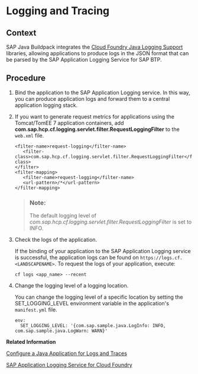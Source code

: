 <!-- loio7eb922a1668a435d8bd681263e0be12e -->

# Logging and Tracing



<a name="loio7eb922a1668a435d8bd681263e0be12e__context_nwf_1vd_p2b"/>

## Context

SAP Java Buildpack integrates the [Cloud Foundry Java Logging Support](https://github.com/SAP/cf-java-logging-support) libraries, allowing applications to produce logs in the JSON format that can be parsed by the SAP Application Logging Service for SAP BTP.



## Procedure

1.  Bind the application to the SAP Application Logging service. In this way, you can produce application logs and forward them to a central application logging stack.

2.  If you want to generate request metrics for applications using the Tomcat/TomEE 7 application containers, add **com.sap.hcp.cf.logging.servlet.filter.RequestLoggingFilter** to the `web.xml` file.

    ```
    <filter-name>request-logging</filter-name>
       <filter-class>com.sap.hcp.cf.logging.servlet.filter.RequestLoggingFilter</filter-class>
    </filter>
    <filter-mapping>
       <filter-name>request-logging</filter-name>
       <url-pattern>/*</url-pattern>
    </filter-mapping>
    ```

    > ### Note:  
    > The default logging level of *com.sap.hcp.cf.logging.servlet.filter.RequestLoggingFilter* is set to INFO.

3.  Check the logs of the application.

    If the binding of your application to the SAP Application Logging service is successful, the application logs can be found on `https://logs.cf.<LANDSCAPENAME>`. To request the logs of your application, execute:

    ```
    cf logs <app_name> --recent
    ```

4.  Change the logging level of a logging location.

    You can change the logging level of a specific location by setting the SET\_LOGGING\_LEVEL environment variable in the application's `manifest.yml` file.

    ```
    env:
      SET_LOGGING_LEVEL: '{com.sap.sample.java.LogInfo: INFO, com.sap.sample.java.LogWarn: WARN}'
    ```


**Related Information**  


[Configure a Java Application for Logs and Traces](configure-a-java-application-for-logs-and-traces-5551c5e.md "Configure the collection of log and trace messages generated by a Java application in SAP BTP, Cloud Foundry.")

[SAP Application Logging Service for Cloud Foundry](https://help.sap.com/docs/APPLICATION_LOGGING/ee8e8a203e024bbb8c8c2d03fce527dc/68454d44ad41458788959485a24305e2.html?version=Cloud)

